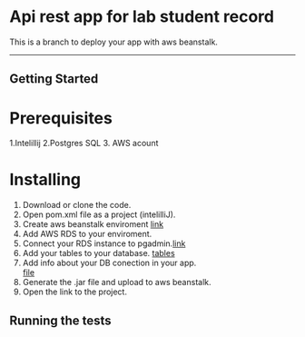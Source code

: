 # Api rest app for lab student record
This is a branch to deploy your app with aws beanstalk. 

---

## Getting Started

# Prerequisites
1.Intelillij
2.Postgres SQL
3. AWS acount
   
# Installing
1. Download or clone the code.
2. Open  pom.xml file as a project (intelilliJ).
3. Create aws beanstalk enviroment [link](https://docs.aws.amazon.com/elasticbeanstalk/latest/dg/java-getstarted.html) 
4. Add AWS RDS to your enviroment. 
5. Connect your RDS instance to pgadmin.[link](https://docs.aws.amazon.com/AmazonRDS/latest/UserGuide/USER_ConnectToPostgreSQLInstance.html)
6. Add your tables to your database. [tables](https://github.com/josebuenogar1/laboratoryStudents/blob/main/README.md#database)
7. Add info about your DB conection in your app. <br/>
   [file](https://github.com/josebuenogar1/laboratoryStudents/blob/aws_rds/src/main/resources/application.properties) 
8. Generate the .jar file and upload to aws beanstalk.
9. Open the link to the project.

## Running the tests

